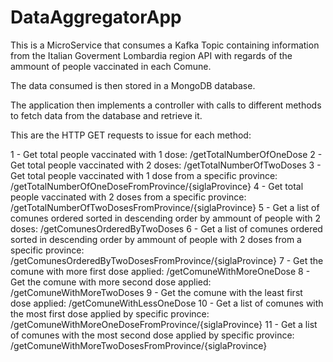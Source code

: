 # DataAggregatorApp

This is a MicroService that consumes a Kafka Topic containing information from the Italian Goverment Lombardia region API with regards of the ammount of people vaccinated in each Comune.

The data consumed is then stored in a MongoDB database.

The application then implements a controller with calls to different methods to fetch data from the database and retrieve it.

This are the HTTP GET requests to issue for each method:

1 - Get total people vaccinated with 1 dose: /getTotalNumberOfOneDose
2 - Get total people vaccinated with 2 doses: /getTotalNumberOfTwoDoses
3 - Get total people vaccinated with 1 dose from a specific province: /getTotalNumberOfOneDoseFromProvince/{siglaProvince}
4 - Get total people vaccinated with 2 doses from a specific province: /getTotalNumberOfTwoDosesFromProvince/{siglaProvince}
5 - Get a list of comunes ordered sorted in descending order by ammount of people with 2 doses: /getComunesOrderedByTwoDoses
6 - Get a list of comunes ordered sorted in descending order by ammount of people with 2 doses from a specific province: /getComunesOrderedByTwoDosesFromProvince/{siglaProvince}
7 - Get the comune with more first dose applied: /getComuneWithMoreOneDose
8 - Get the comune with more second dose applied: /getComuneWithMoreTwoDoses
9 - Get the comune with the least first dose applied: /getComuneWithLessOneDose
10 - Get a list of comunes with the most first dose applied by specific province: /getComuneWithMoreOneDoseFromProvince/{siglaProvince}
11 - Get a list of comunes with the most second dose applied by specific province: /getComuneWithMoreTwoDosesFromProvince/{siglaProvince}
